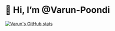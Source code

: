 # 👋 Hi, I’m @Varun-Poondi
[![Varun's GitHub stats](https://github-readme-stats.vercel.app/api?username=Varun-Poondi)](https://github.com/Varun-Poondi/github-readme-stats)
<!---
Varun-Poondi/Varun-Poondi is a ✨ special ✨ repository because its `README.md` (this file) appears on your GitHub profile.
You can click the Preview link to take a look at your changes.
--->

